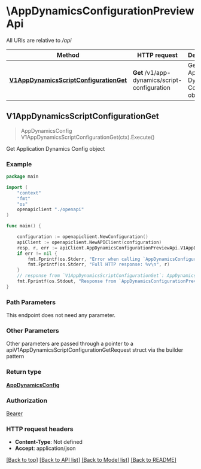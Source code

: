 # \AppDynamicsConfigurationPreviewApi

All URIs are relative to */api*

Method | HTTP request | Description
------------- | ------------- | -------------
[**V1AppDynamicsScriptConfigurationGet**](AppDynamicsConfigurationPreviewApi.md#V1AppDynamicsScriptConfigurationGet) | **Get** /v1/app-dynamics/script-configuration | Get Application Dynamics Config object 



## V1AppDynamicsScriptConfigurationGet

> AppDynamicsConfig V1AppDynamicsScriptConfigurationGet(ctx).Execute()

Get Application Dynamics Config object 



### Example

```go
package main

import (
    "context"
    "fmt"
    "os"
    openapiclient "./openapi"
)

func main() {

    configuration := openapiclient.NewConfiguration()
    apiClient := openapiclient.NewAPIClient(configuration)
    resp, r, err := apiClient.AppDynamicsConfigurationPreviewApi.V1AppDynamicsScriptConfigurationGet(context.Background()).Execute()
    if err != nil {
        fmt.Fprintf(os.Stderr, "Error when calling `AppDynamicsConfigurationPreviewApi.V1AppDynamicsScriptConfigurationGet``: %v\n", err)
        fmt.Fprintf(os.Stderr, "Full HTTP response: %v\n", r)
    }
    // response from `V1AppDynamicsScriptConfigurationGet`: AppDynamicsConfig
    fmt.Fprintf(os.Stdout, "Response from `AppDynamicsConfigurationPreviewApi.V1AppDynamicsScriptConfigurationGet`: %v\n", resp)
}
```

### Path Parameters

This endpoint does not need any parameter.

### Other Parameters

Other parameters are passed through a pointer to a apiV1AppDynamicsScriptConfigurationGetRequest struct via the builder pattern


### Return type

[**AppDynamicsConfig**](AppDynamicsConfig.md)

### Authorization

[Bearer](../README.md#Bearer)

### HTTP request headers

- **Content-Type**: Not defined
- **Accept**: application/json

[[Back to top]](#) [[Back to API list]](../README.md#documentation-for-api-endpoints)
[[Back to Model list]](../README.md#documentation-for-models)
[[Back to README]](../README.md)

